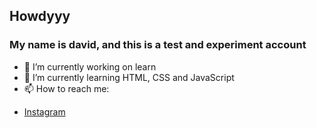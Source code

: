 ## Howdyyy

### My name is david, and this is a test and experiment account


- 🔭 I’m currently working on learn
- 🌱 I’m currently learning HTML, CSS and JavaScript
- 📫 How to reach me: 
 * [Instagram](https://instagram.com/lordaval_pk)
